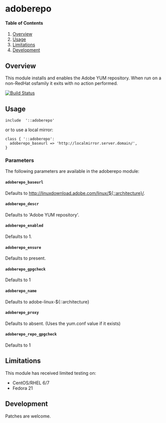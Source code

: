 # adoberepo

#### Table of Contents

1. [Overview](#overview)
1. [Usage](#usage)
1. [Limitations](#limitations)
1. [Development](#development)

## Overview

This module installs and enables the Adobe YUM repository.
When run on a non-RedHat osfamily it exits with no action performed.

[![Build
Status](https://secure.travis-ci.org/juniorsysadmin/puppet-adoberepo.png)](http://travis-ci.org/juniorsysadmin/puppet-adoberepo)

## Usage

```puppet
include  '::adoberepo'
```

or to use a local mirror:

```puppet
class { '::adoberepo':
  adoberepo_baseurl => 'http://localmirror.server.domain/',
}
```

### Parameters

The following parameters are available in the adoberepo module:

#### `adoberepo_baseurl`

Defaults to http://linuxdownload.adobe.com/linux/${::architecture}/.

#### `adoberepo_descr`

Defaults to 'Adobe YUM repository'.

#### `adoberepo_enabled`

Defaults to 1.

#### `adoberepo_ensure`

Defaults to present.

#### `adoberepo_gpgcheck`

Defaults to 1

#### `adoberepo_name`

Defaults to adobe-linux-${::architecture}

#### `adoberepo_proxy`

Defaults to absent.  (Uses the yum.conf value if it exists)

#### `adoberepo_repo_gpgcheck`

Defaults to 1

## Limitations

This module has received limited testing on:

* CentOS/RHEL 6/7
* Fedora 21

## Development

Patches are welcome.

